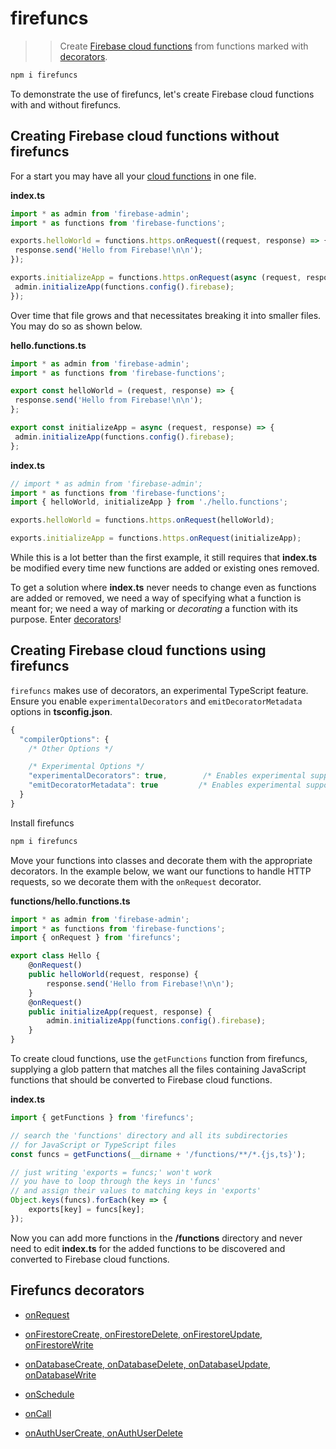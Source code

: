 # firefuncs

>> Create [Firebase cloud functions](https://firebase.google.com/docs/functions) from functions marked with [decorators](https://www.typescriptlang.org/docs/handbook/decorators.html).

```bash
npm i firefuncs
```

To demonstrate the use of firefuncs, let's create Firebase cloud functions with and without firefuncs.

## Creating Firebase cloud functions without firefuncs

For a start you may have all your [cloud functions](https://github.com/firebase/functions-samples/tree/master/typescript-getting-started) in one file.

**index.ts**
```typescript
import * as admin from 'firebase-admin';
import * as functions from 'firebase-functions';

exports.helloWorld = functions.https.onRequest((request, response) => {
 response.send('Hello from Firebase!\n\n');
});

exports.initializeApp = functions.https.onRequest(async (request, response) => {
 admin.initializeApp(functions.config().firebase);
});
```

Over time that file grows and that necessitates breaking it into smaller files. You may do so as shown below.

**hello.functions.ts**
```typescript
import * as admin from 'firebase-admin';
import * as functions from 'firebase-functions';

export const helloWorld = (request, response) => {
 response.send('Hello from Firebase!\n\n');
};

export const initializeApp = async (request, response) => {
 admin.initializeApp(functions.config().firebase);
};
```

**index.ts**
```typescript
// import * as admin from 'firebase-admin';
import * as functions from 'firebase-functions';
import { helloWorld, initializeApp } from './hello.functions';

exports.helloWorld = functions.https.onRequest(helloWorld);

exports.initializeApp = functions.https.onRequest(initializeApp);
```

While this is a lot better than the first example, it still requires that **index.ts** be modified every time new functions are added or existing ones removed.

To get a solution where **index.ts** never needs to change even as functions are added or removed, we need a way of specifying what a function is meant for; we need a way of marking or _decorating_ a function with its purpose. Enter [decorators](https://www.typescriptlang.org/docs/handbook/decorators.html)!

## Creating Firebase cloud functions using firefuncs

`firefuncs` makes use of decorators, an experimental TypeScript feature. Ensure you enable `experimentalDecorators` and `emitDecoratorMetadata` options in **tsconfig.json**.
```js
{
  "compilerOptions": {
    /* Other Options */

    /* Experimental Options */
    "experimentalDecorators": true,        /* Enables experimental support for ES7 decorators. */
    "emitDecoratorMetadata": true         /* Enables experimental support for emitting type metadata for decorators. */
  }
}
```

Install firefuncs

```bash
npm i firefuncs
```

Move your functions into classes and decorate them with the appropriate decorators. In the example below, we want our functions to handle HTTP requests, so we decorate them with the `onRequest` decorator.

**functions/hello.functions.ts**
```ts
import * as admin from 'firebase-admin';
import * as functions from 'firebase-functions';
import { onRequest } from 'firefuncs';

export class Hello {
    @onRequest()
    public helloWorld(request, response) {
        response.send('Hello from Firebase!\n\n');
    }
    @onRequest()
    public initializeApp(request, response) {
        admin.initializeApp(functions.config().firebase);
    }
}
```

To create cloud functions, use the `getFunctions` function from firefuncs, supplying a glob pattern that matches all the files containing JavaScript functions that should be converted to Firebase cloud functions.

**index.ts**
```ts
import { getFunctions } from 'firefuncs';

// search the 'functions' directory and all its subdirectories
// for JavaScript or TypeScript files
const funcs = getFunctions(__dirname + '/functions/**/*.{js,ts}');

// just writing 'exports = funcs;' won't work
// you have to loop through the keys in 'funcs'
// and assign their values to matching keys in 'exports'
Object.keys(funcs).forEach(key => {
    exports[key] = funcs[key];
});
```

Now you can add more functions in the **/functions** directory and never need to edit **index.ts** for the added functions to be discovered and converted to Firebase cloud functions.

## Firefuncs decorators

- [onRequest](https://github.com/Chieze-Franklin/firefuncs/wiki/onRequest)

- [onFirestoreCreate, onFirestoreDelete, onFirestoreUpdate, onFirestoreWrite](https://github.com/Chieze-Franklin/firefuncs/wiki/onFirestoreCreate,-onFirestoreDelete,-onFirestoreUpdate,-onFirestoreWrite)

- [onDatabaseCreate, onDatabaseDelete, onDatabaseUpdate, onDatabaseWrite](https://github.com/Chieze-Franklin/firefuncs/wiki/onDatabaseCreate,-onDatabaseDelete,-onDatabaseUpdate,-onDatabaseWrite)

- [onSchedule](https://github.com/Chieze-Franklin/firefuncs/wiki/onSchedule)

- [onCall](https://github.com/Chieze-Franklin/firefuncs/wiki/onCall)

- [onAuthUserCreate, onAuthUserDelete](https://github.com/Chieze-Franklin/firefuncs/wiki/onAuthUserCreate,-onAuthUserDelete)
